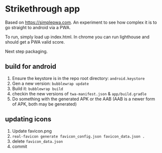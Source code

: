 # Strikethrough app

Based on https://simplepwa.com.  An experiment to see how complex it is to go straight to android via a PWA.

To run, simply load up index.html. In chrome you can run lighthouse and should get a PWA valid score.

Next step packaging.



## build for android

1. Ensure the keystore is in the repo root directory: `android.keystore`
1. Gen a new version: `bubblewrap update`
1. Build it: `bubblewrap build`
1. checkin the new versions of `twa-manifest.json` & `app/build.gradle`
1. Do something with the generated APK or the AAB (AAB is a newer form of APK, both may be generated)

## updating icons

1. Update favicon.png
1. `real-favicon generate favicon_config.json favicon_data.json .`
1. delete `favicon_data.json`
1. commit
